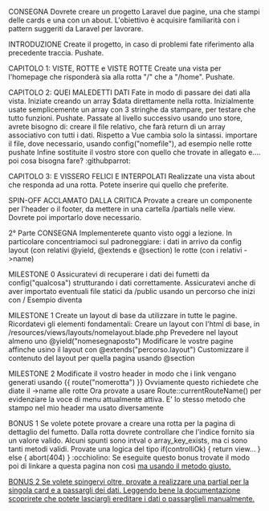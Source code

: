 CONSEGNA
Dovrete creare un progetto Laravel due pagine, una che stampi delle cards e una con un about.
L'obiettivo è acquisire familiarità con i pattern suggeriti da Laravel per lavorare.

INTRODUZIONE
Create il progetto, in caso di problemi fate riferimento alla precedente traccia. Pushate.

CAPITOLO 1: VISTE, ROTTE e VISTE ROTTE
Create una vista per l'homepage che risponderà sia alla rotta "/" che a "/home". Pushate.

CAPITOLO 2: QUEI MALEDETTI DATI
Fate in modo di passare dei dati alla vista. Iniziate creando un array $data direttamente nella rotta.
Inizialmente usate semplicemente un array con 3 stringhe da stampare, per testare che tutto funzioni. Pushate.
Passate al livello successivo usando uno store, avrete bisogno di:
creare il file relativo, che farà return di un array associativo con tutti i dati. Rispetto a Vue cambia solo la sintassi.
importare il file, dove necessario, usando config("nomefile"), ad esempio nelle rotte
pushate
Infine sostituite il vostro store con quello che trovate in allegato e.... poi cosa bisogna fare? :githubparrot:

CAPITOLO 3: E VISSERO FELICI E INTERPOLATI
Realizzate una vista about che responda ad una rotta. Potete inserire qui quello che preferite.

SPIN-OFF ACCLAMATO DALLA CRITICA
Provate a creare un componente per l'header o il footer, da mettere in una cartella /partials nelle view.
Dovrete poi importarlo dove necessario.


2° Parte
CONSEGNA
Implementerete quanto visto oggi a lezione. In particolare concentriamoci sul padroneggiare:
i dati in arrivo da config
layout (con relativi @yield, @extends e @section)
le rotte (con i relativi ->name)

MILESTONE 0
Assicuratevi di recuperare i dati dei fumetti da config("qualcosa") strutturando i dati correttamente.
Assicuratevi anche di aver importato eventuali file statici da /public usando un percorso che inizi con /
Esempio <link rel="stylesheet" href="style.css"> diventa <link rel="stylesheet" href="/style.css">

MILESTONE 1
Create un layout di base da utilizzare in tutte le pagine. Ricordatevi gli elementi fondamentali:
Creare un layout con l'html di base, in /resources/views/layouts/nomelayout.blade.php
Prevedere nel layout almeno uno @yield("nomesegnaposto")
Modificare le vostre pagine affinche usino il layout con @extends("percorso.layout")
Customizzare il contenuto del layout per quella pagina usando @section

MILESTONE 2
Modificate il vostro header in modo che i link vengano generati usando {{ route("nomerotta") }}
Ovviamente questo richiedete che diate il ->name alle rotte
Ora provate a usare Route::currentRouteName() per evidenziare la voce di menu attualmente attiva. E' lo stesso metodo che stampo nel mio header ma usato diversamente

BONUS 1
Se volete potete provare a creare una rotta per la pagina di dettaglio del fumetto.
Dalla rotta dovrete controllare che l'indice fornito sia un valore valido. Alcuni spunti sono intval o array_key_exists, ma ci sono tanti metodi validi. Provate una logica del tipo if(controlliOk) { return view... } else { abort(404) } :occhiolino:
Se eseguite questo bonus trovate il modo poi di linkare a questa pagina non così <a href="/comics/{{ $indice }}"> ma usando il metodo giusto.

BONUS 2
Se volete spingervi oltre, provate a realizzare una partial per la singola card e a passargli dei dati.
Leggendo bene la documentazione scoprirete che potete lasciargli ereditare i dati o passarglieli manualmente.